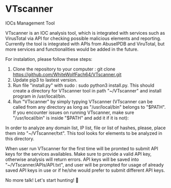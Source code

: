 # VTscanner
IOCs Management Tool

VTscanner is an IOC analysis tool, which is integrated with services such as VirusTotal via API for checking possible malicious elements and reporting. Currently the tool is integrated with APIs from AbuseIPDB and ViruTotal, but more services and functionalities would be added in the future.

For instalation, please follow these steps:
1. Clone the repository to your computer : git clone https://github.com/WhiteWolfFach64/VTscanner.git
2. Update pip3 to lastest version.
3. Run file "install.py" with sudo : sudo python3 install.py. This should create a directory for VTscanner tool in path "~/VTscanner" and install program in /usr/local/bin.
4. Run "VTscanner" by simply typying VTscanner (VTscanner can be called from any directory as long as "/usr/local/bin" belongs to "$PATH". If you encounter issues on running VTscanner, make sure "/usr/local/bin" is inside "$PATH" and add it if it is not):

In order to analyze any domain list, IP list, file or list of hashes, please, place them into "~/VTscanner/txt". This tool looks for elements to be analyzed in this directory.

When user run VTscanner for the first time will be promted to submit API keys for the services availables. Make sure to provide a valid API key, otherwise analysis will return errors. API keys will be saved into "~/VTscanner/APIs/API.txt", and user will be prompted for usage of already saved API keys in use or if he/she would prefer to submit different API keys.

No more talk! Let's start hunting! 🐺
